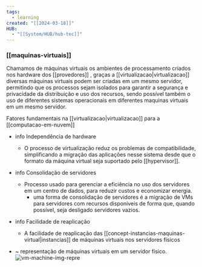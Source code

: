 ```yaml
---
tags:
  - learning
created: "[[2024-03-18]]"
HUB:
  - "[[System/HUB/hub-tec]]"
---
```

### [[maquinas-virtuais]]

Chamamos de máquinas virtuais os ambientes de processamento criados nos hardware dos [[provedores]] , graças a [[virtualizacao|virtualizacao]] diversas máquinas virtuais podem ser criadas em um mesmo servidor, permitindo que os processos sejam isolados para garantir a segurança e privacidade da distribuição e uso dos recursos, sendo possível também o uso de diferentes sistemas operacionais em diferentes maquinas virtuais em um mesmo servidor.

Fatores fundamentais na [[virtualizacao|virtualizacao]] para a [[computacao-em-nuvem]]

- info Independência de hardware
	- O processo de virtualização reduz os problemas de compatibilidade, simplificando a migração das aplicações nesse sistema desde que o formato da máquina virtual seja suportado pelo [[hypervisor]].
- info Consolidação de servidores
	- Processo usado para gerenciar a eficiência no uso dos servidores em um centro de dados, para reduzir custos e economizar energia.
		- uma forma de consolidação de servidores é a migração de VMs para servidores com recursos disponíveis de forma que, quando possível, seja desligado servidores vazios.
- info Facilidade de reaplicação
	- A facilidade de reaplicação das [[concept-instancias-maquinas-virtual|instancias]]  de máquinas virtuais nos servidores físicos


- ~ representação de máquinas virtuais em um servidor físico.
![vm-machine-img-repre](https://i.imgur.com/5OImf5N.png)
